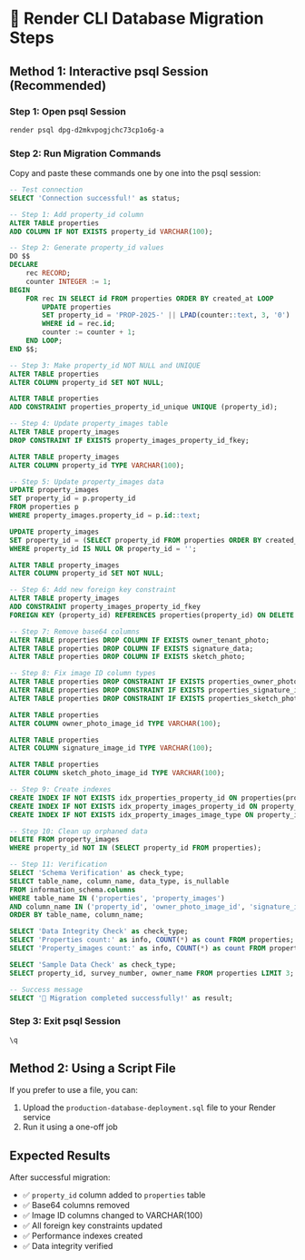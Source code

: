 # 🚀 Render CLI Database Migration Steps

## Method 1: Interactive psql Session (Recommended)

### Step 1: Open psql Session
```bash
render psql dpg-d2mkvpogjchc73cp1o6g-a
```

### Step 2: Run Migration Commands
Copy and paste these commands one by one into the psql session:

```sql
-- Test connection
SELECT 'Connection successful!' as status;

-- Step 1: Add property_id column
ALTER TABLE properties 
ADD COLUMN IF NOT EXISTS property_id VARCHAR(100);

-- Step 2: Generate property_id values
DO $$
DECLARE
    rec RECORD;
    counter INTEGER := 1;
BEGIN
    FOR rec IN SELECT id FROM properties ORDER BY created_at LOOP
        UPDATE properties 
        SET property_id = 'PROP-2025-' || LPAD(counter::text, 3, '0')
        WHERE id = rec.id;
        counter := counter + 1;
    END LOOP;
END $$;

-- Step 3: Make property_id NOT NULL and UNIQUE
ALTER TABLE properties 
ALTER COLUMN property_id SET NOT NULL;

ALTER TABLE properties 
ADD CONSTRAINT properties_property_id_unique UNIQUE (property_id);

-- Step 4: Update property_images table
ALTER TABLE property_images 
DROP CONSTRAINT IF EXISTS property_images_property_id_fkey;

ALTER TABLE property_images 
ALTER COLUMN property_id TYPE VARCHAR(100);

-- Step 5: Update property_images data
UPDATE property_images 
SET property_id = p.property_id
FROM properties p
WHERE property_images.property_id = p.id::text;

UPDATE property_images 
SET property_id = (SELECT property_id FROM properties ORDER BY created_at LIMIT 1)
WHERE property_id IS NULL OR property_id = '';

ALTER TABLE property_images 
ALTER COLUMN property_id SET NOT NULL;

-- Step 6: Add new foreign key constraint
ALTER TABLE property_images 
ADD CONSTRAINT property_images_property_id_fkey 
FOREIGN KEY (property_id) REFERENCES properties(property_id) ON DELETE CASCADE;

-- Step 7: Remove base64 columns
ALTER TABLE properties DROP COLUMN IF EXISTS owner_tenant_photo;
ALTER TABLE properties DROP COLUMN IF EXISTS signature_data;
ALTER TABLE properties DROP COLUMN IF EXISTS sketch_photo;

-- Step 8: Fix image ID column types
ALTER TABLE properties DROP CONSTRAINT IF EXISTS properties_owner_photo_image_id_fkey;
ALTER TABLE properties DROP CONSTRAINT IF EXISTS properties_signature_image_id_fkey;
ALTER TABLE properties DROP CONSTRAINT IF EXISTS properties_sketch_photo_image_id_fkey;

ALTER TABLE properties 
ALTER COLUMN owner_photo_image_id TYPE VARCHAR(100);

ALTER TABLE properties 
ALTER COLUMN signature_image_id TYPE VARCHAR(100);

ALTER TABLE properties 
ALTER COLUMN sketch_photo_image_id TYPE VARCHAR(100);

-- Step 9: Create indexes
CREATE INDEX IF NOT EXISTS idx_properties_property_id ON properties(property_id);
CREATE INDEX IF NOT EXISTS idx_property_images_property_id ON property_images(property_id);
CREATE INDEX IF NOT EXISTS idx_property_images_image_type ON property_images(image_type);

-- Step 10: Clean up orphaned data
DELETE FROM property_images 
WHERE property_id NOT IN (SELECT property_id FROM properties);

-- Step 11: Verification
SELECT 'Schema Verification' as check_type;
SELECT table_name, column_name, data_type, is_nullable
FROM information_schema.columns 
WHERE table_name IN ('properties', 'property_images') 
AND column_name IN ('property_id', 'owner_photo_image_id', 'signature_image_id', 'sketch_photo_image_id')
ORDER BY table_name, column_name;

SELECT 'Data Integrity Check' as check_type;
SELECT 'Properties count:' as info, COUNT(*) as count FROM properties;
SELECT 'Property_images count:' as info, COUNT(*) as count FROM property_images;

SELECT 'Sample Data Check' as check_type;
SELECT property_id, survey_number, owner_name FROM properties LIMIT 3;

-- Success message
SELECT '🎉 Migration completed successfully!' as result;
```

### Step 3: Exit psql Session
```sql
\q
```

## Method 2: Using a Script File

If you prefer to use a file, you can:

1. Upload the `production-database-deployment.sql` file to your Render service
2. Run it using a one-off job

## Expected Results

After successful migration:
- ✅ `property_id` column added to `properties` table
- ✅ Base64 columns removed
- ✅ Image ID columns changed to VARCHAR(100)
- ✅ All foreign key constraints updated
- ✅ Performance indexes created
- ✅ Data integrity verified
